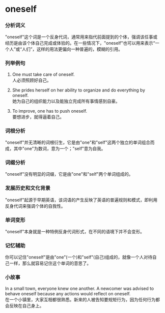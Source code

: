 # oneself

### 分析词义

  

"oneself"这个词是一个反身代词，通常用来指代前面提到的个体，强调该任事或经历是由该个体自己完成或体验的。在一些情况下，"oneself"也可以用来表示“一个人”或“人们”，这样的用法更偏向一种普遍的，模糊的引用。

  

### 列举例句

  

1.  One must take care of oneself.  
    人必须照顾好自己。
    
      
    
2.  She prides herself on her ability to organize and do everything by oneself.  
    她为自己的组织能力以及能独立完成所有事情感到自豪。
    
      
    
3.  To improve, one has to push oneself.  
    要想进步，就得逼着自己。
    
      
    

  

### 词根分析

  

"oneself"并无清晰的词根衍生，它是由"one"和"self"这两个独立的单词组合而成，其中"one"为数词，意为一个；"self"意为自我。

  

### 词缀分析

  

"oneself"没有明显的词缀，它是由"one"和"self"两个单词组成的。

  

### 发展历史和文化背景

  

"oneself"起源于早期英语，该词语的产生反映了英语的普遍规则和模式，即利用反身代词来强调个体的自我性。

  

### 单词变形

  

"oneself"本身就是一种特例反身代词形式，在不同的语境下并不会变形。

  

### 记忆辅助

  

你可以记住"oneself"是由"one"(一个)和"self"(自己)组成的，就像一个人对待自己一样，那么就容易记住这个单词的意思了。

  

### 小故事

  

In a small town, everyone knew one another. A newcomer was advised to behave oneself because any actions would reflect on oneself.  
在一个小镇里，大家互相都很熟悉。新来的人被告知要规矩行为，因为任何行为都会反映在自己身上。
